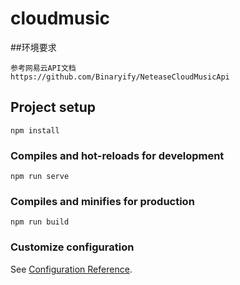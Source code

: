 # cloudmusic

##环境要求
```
参考网易云API文档
https://github.com/Binaryify/NeteaseCloudMusicApi
```

## Project setup
```
npm install
```

### Compiles and hot-reloads for development
```
npm run serve
```

### Compiles and minifies for production
```
npm run build
```

### Customize configuration
See [Configuration Reference](https://cli.vuejs.org/config/).
